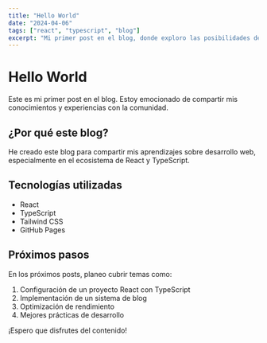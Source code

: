 ```yaml
---
title: "Hello World"
date: "2024-04-06"
tags: ["react", "typescript", "blog"]
excerpt: "Mi primer post en el blog, donde exploro las posibilidades de React y TypeScript."
---
```


# Hello World

Este es mi primer post en el blog. Estoy emocionado de compartir mis conocimientos y experiencias con la comunidad.

## ¿Por qué este blog?

He creado este blog para compartir mis aprendizajes sobre desarrollo web, especialmente en el ecosistema de React y TypeScript.

## Tecnologías utilizadas

- React
- TypeScript
- Tailwind CSS
- GitHub Pages

## Próximos pasos

En los próximos posts, planeo cubrir temas como:

1. Configuración de un proyecto React con TypeScript
2. Implementación de un sistema de blog
3. Optimización de rendimiento
4. Mejores prácticas de desarrollo

¡Espero que disfrutes del contenido! 